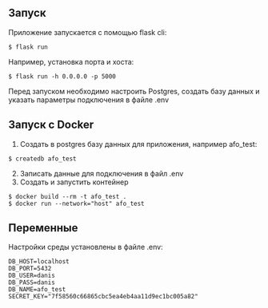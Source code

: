 ## Запуск
Приложение запускается с помощью flask cli:
```console
$ flask run
```
Например, установка порта и хоста:
```console
$ flask run -h 0.0.0.0 -p 5000
```
Перед запуском необходимо настроить Postgres, создать базу данных и указать параметры подключения в файле .env

## Запуск с Docker
1. Создать в postgres базу данных для приложения, например afo_test:
```console
$ createdb afo_test
```
2. Записать данные для подключения в файл .env
3. Создать и запустить контейнер
```console
$ docker build --rm -t afo_test .
$ docker run --network="host" afo_test
```

## Переменные
Настройки среды установлены в файле .env:
```
DB_HOST=localhost
DB_PORT=5432
DB_USER=danis
DB_PASS=danis
DB_NAME=afo_test
SECRET_KEY="7f58560c66865cbc5ea4eb4aa11d9ec1bc005a82"
```